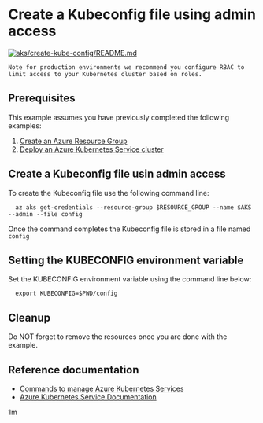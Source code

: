 
# Create a Kubeconfig file using admin access

[![aks/create-kube-config/README.md](https://github.com/Azure-Samples/java-on-azure-examples/actions/workflows/aks_create-kube-config_README_md.yml/badge.svg)](https://github.com/Azure-Samples/java-on-azure-examples/actions/workflows/aks_create-kube-config_README_md.yml)

```text
Note for production environments we recommend you configure RBAC to
limit access to your Kubernetes cluster based on roles.
```

## Prerequisites

<!-- workflow.cron(0 21 * * 4) -->
<!-- workflow.include(../create/README.md) -->

This example assumes you have previously completed the following examples:

1. [Create an Azure Resource Group](../../group/create/README.md)
1. [Deploy an Azure Kubernetes Service cluster](../create/README.md)

## Create a Kubeconfig file usin admin access

<!-- workflow.run()

cd aks/create-kube-config

  -->

To create the Kubeconfig file use the following command line:

```shell
  az aks get-credentials --resource-group $RESOURCE_GROUP --name $AKS --admin --file config
````

Once the command completes the Kubeconfig file is stored in a file named `config`

## Setting the KUBECONFIG environment variable

Set the KUBECONFIG environment variable using the command line below:

```shell
  export KUBECONFIG=$PWD/config
```

<!-- workflow.run()

cd ../..

  -->

## Cleanup

<!-- workflow.directOnly()

  az group delete --name $RESOURCE_GROUP --yes || true
  if [[ ! -f $KUBECONFIG ]]; then
    exit 1
  fi

  -->

Do NOT forget to remove the resources once you are done with the example.

## Reference documentation

* [Commands to manage Azure Kubernetes Services](https://docs.microsoft.com/cli/azure/aks)
* [Azure Kubernetes Service Documentation](https://docs.microsoft.com/azure/aks/)

1m
